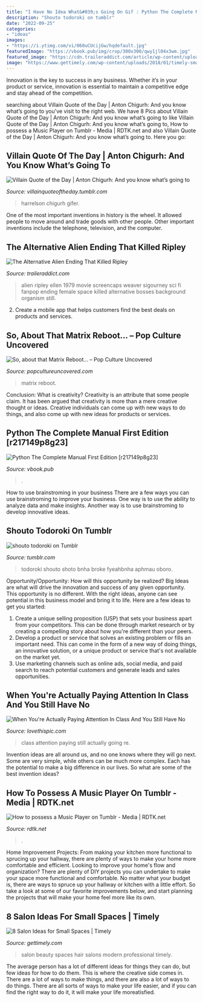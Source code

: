 ```yaml
---
title: "I Have No Idea What&#039;s Going On Gif : Python The Complete Manual First Edition [r217149p8g23]"
description: "Shouto todoroki on tumblr"
date: "2022-09-25"
categories:
- "ideas"
images:
- "https://i.ytimg.com/vi/060uCUcijGw/hqdefault.jpg"
featuredImage: "https://vbook.pub/img/crop/300x300/qwy1jl04x3wm.jpg"
featured_image: "https://cdn.traileraddict.com/article/wp-content/uploads/2017/04/Alien-ellen-ripley-protagonist-1024x435.jpg"
image: "https://www.gettimely.com/wp-content/uploads/2018/01/timely-small-salon-ideas-1400x800-c.jpg"
---
```



Innovation is the key to success in any business. Whether it’s in your product or service, innovation is essential to maintain a competitive edge and stay ahead of the competition.

	

		
searching about Villain Quote of the Day | Anton Chigurh: And you know what’s going to you've visit to the right web. We have 8 Pics about Villain Quote of the Day | Anton Chigurh: And you know what’s going to like Villain Quote of the Day | Anton Chigurh: And you know what’s going to, How to possess a Music Player on Tumblr - Media | RDTK.net and also Villain Quote of the Day | Anton Chigurh: And you know what’s going to. Here you go:
		
    
## Villain Quote Of The Day | Anton Chigurh: And You Know What’s Going To

<img loading=lazy src="https://64.media.tumblr.com/524949363b6d3d5d8dc21ff9eeed5eda/tumblr_nja8meEX4a1rawb5do2_500.gifv" onerror="this.onerror=null;this.src='https://tse4.mm.bing.net/th?id=OIP.pwkv_b5-TVSq5OSclB1VWwHaDH&amp;pid=15.1';" alt="Villain Quote of the Day | Anton Chigurh: And you know what’s going to">

_Source: villainquoteoftheday.tumblr.com_

>harrelson chigurh gifer. 

	

One of the most important inventions in history is the wheel. It allowed people to move around and trade goods with other people. Other important inventions include the telephone, television, and the computer.

    
## The Alternative Alien Ending That Killed Ripley

<img loading=lazy src="https://cdn.traileraddict.com/article/wp-content/uploads/2017/04/Alien-ellen-ripley-protagonist-1024x435.jpg" onerror="this.onerror=null;this.src='https://tse3.mm.bing.net/th?id=OIP.nmmFryUTzCLL_fEASSSTrgHaDJ&amp;pid=15.1';" alt="The Alternative Alien Ending That Killed Ripley">

_Source: traileraddict.com_

>alien ripley ellen 1979 movie screencaps weaver sigourney sci fi fanpop ending female space killed alternative bosses background organism still. 

	

2. Create a mobile app that helps customers find the best deals on products and services.

    
## So, About That Matrix Reboot… – Pop Culture Uncovered

<img loading=lazy src="https://media.giphy.com/media/GfoO8TWQc3udW/giphy.gif" onerror="this.onerror=null;this.src='https://tse4.mm.bing.net/th?id=OIP.Yc-f7_w5ylUNegrIPjqHKQHaDB&amp;pid=15.1';" alt="So, about that Matrix Reboot… – Pop Culture Uncovered">

_Source: popcultureuncovered.com_

>matrix reboot. 

	

Conclusion: What is creativity?
Creativity is an attribute that some people claim. It has been argued that creativity is more than a mere creative thought or ideas. Creative individuals can come up with new ways to do things, and also come up with new ideas for products or services.

    
## Python The Complete Manual First Edition [r217149p8g23]

<img loading=lazy src="https://vbook.pub/img/crop/300x300/qwy1jl04x3wm.jpg" onerror="this.onerror=null;this.src='https://tse4.mm.bing.net/th?id=OIP.AaOGqqV1glDluGhGpEsxTAAAAA&amp;pid=15.1';" alt="Python The Complete Manual First Edition [r217149p8g23]">

_Source: vbook.pub_

>. 

	

How to use brainstroming in your business
There are a few ways you can use brainstroming to improve your business. One way is to use the ability to analyze data and make insights. Another way is to use brainstroming to develop innovative ideas.

    
## Shouto Todoroki On Tumblr

<img loading=lazy src="https://66.media.tumblr.com/588baa7596c4e87947bddbf995e24df3/cac7f5f61d489149-bf/s500x750/e68081cceed5c35666bf50b448faa3d60b46eafc.gif" onerror="this.onerror=null;this.src='https://tse2.mm.bing.net/th?id=OIP.k_s31oysyWBdffC8YqkC4wHaEK&amp;pid=15.1';" alt="shouto todoroki on Tumblr">

_Source: tumblr.com_

>todoroki shouto shoto bnha broke fyeahbnha aphmau oboro. 

	

Opportunity/Opportunity: How will this opportunity be realized?
Big Ideas are what will drive the innovation and success of any given opportunity. This opportunity is no different. With the right ideas, anyone can see potential in this business model and bring it to life. Here are a few ideas to get you started: 
1. Create a unique selling proposition (USP) that sets your business apart from your competitors. This can be done through market research or by creating a compelling story about how you're different than your peers. 
2. Develop a product or service that solves an existing problem or fills an important need. This can come in the form of a new way of doing things, an innovative solution, or a unique product or service that's not available on the market yet. 
3. Use marketing channels such as online ads, social media, and paid search to reach potential customers and generate leads and sales opportunities.

    
## When You&#039;re Actually Paying Attention In Class And You Still Have No

<img loading=lazy src="http://www.lovethispic.com/uploaded_images/348698-When-You-re-Actually-Paying-Attention-In-Class-And-You-Still-Have-No-Ideas-What-s-Going-On.jpg" onerror="this.onerror=null;this.src='https://tse1.mm.bing.net/th?id=OIP.HWKLF4EOU9w0ZVSesufnogHaK1&amp;pid=15.1';" alt="When You&#039;re Actually Paying Attention In Class And You Still Have No">

_Source: lovethispic.com_

>class attention paying still actually going re. 

	

Invention ideas are all around us, and no one knows where they will go next. Some are very simple, while others can be much more complex. Each has the potential to make a big difference in our lives. So what are some of the best invention ideas?

    
## How To Possess A Music Player On Tumblr - Media | RDTK.net

<img loading=lazy src="https://i.ytimg.com/vi/060uCUcijGw/hqdefault.jpg" onerror="this.onerror=null;this.src='https://tse1.mm.bing.net/th?id=OIP.lQyxP6cui848zTZA4c7rcwHaFj&amp;pid=15.1';" alt="How to possess a Music Player on Tumblr - Media | RDTK.net">

_Source: rdtk.net_

>. 

	

Home Improvement Projects: From making your kitchen more functional to sprucing up your hallway, there are plenty of ways to make your home more comfortable and efficient.
Looking to improve your home's flow and organization? There are plenty of DIY projects you can undertake to make your space more functional and comfortable. No matter what your budget is, there are ways to spruce up your hallway or kitchen with a little effort. So take a look at some of our favorite improvements below, and start planning the projects that will make your home feel more like its own.

    
## 8 Salon Ideas For Small Spaces | Timely

<img loading=lazy src="https://www.gettimely.com/wp-content/uploads/2018/01/timely-small-salon-ideas-1400x800-c.jpg" onerror="this.onerror=null;this.src='https://tse1.mm.bing.net/th?id=OIP.Z2ZHzPYxWCuqH-OO8YJCSAHaEO&amp;pid=15.1';" alt="8 Salon Ideas for Small Spaces | Timely">

_Source: gettimely.com_

>salon beauty spaces hair salons modern professional timely. 

	

The average person has a lot of different ideas for things they can do, but few ideas for how to do them. This is where the creative side comes in. There are a lot of ways to make things, and there are also a lot of ways to do things. There are all sorts of ways to make your life easier, and if you can find the right way to do it, it will make your life moreatisfied.

